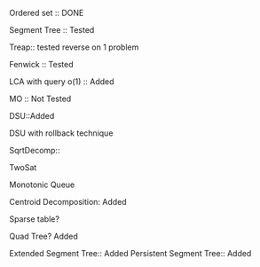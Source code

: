 Ordered set :: DONE

Segment Tree :: Tested

Treap:: tested reverse on 1 problem

Fenwick :: Tested

LCA  with query o(1) :: Added

MO :: Not Tested

DSU::Added

DSU with rollback technique

SqrtDecomp::

TwoSat

Monotonic Queue

Centroid Decomposition: Added

Sparse table?

Quad Tree? Added

Extended Segment Tree:: Added
Persistent Segment Tree:: Added
